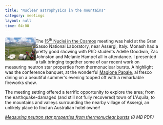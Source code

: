 ```yaml
---
title: "Nuclear astrophysics in the mountains"
category: meetings
layout: null
time: 04:00
---
```

<!-- converted from blosxom format post using convert.pl dkg 22.1.2022 -->
  <!---- Begin .post ---->
<img src="images/2018-06-30 12.44.24.jpg" width="100" align="left"></a>
The <a href="http://nic2018.lngs.infn.it">15<sup>th</sup> Nuclei in the
Cosmos</a> meeting was held at the Gran Sasso National Laboratory, near
Assergi, Italy. Monash had a pretty good showing with PhD students Adelle
Goodwin, Zac Johnston and Melanie Hampel all in attendance.
I presented a talk bringing together some of our recent work on measuring neutron star properties from thermonuclear bursts.
A highlight was the conference banquet, at the wonderful <a href="http://www.magionepapale.it">Magione Papale</a>, al fresco dining on a beautiful summer's evening topped off with a remarkable fireworks show.</p>
<p>
The meeting setting offered a terrific opportunity to explore the area; from the earthquake-damaged (and still not fully recovered) town of L'Aquila, to the mountains and  valleys surrounding the nearby village of Assergi, an unlikely place to find an Australian hotel owner!
</p>
<p><em><a href="/~dgallow/docs/Galloway NIC XV 2018 Jun.pdf">Measuring neutron star properties from thermonuclear bursts</a> (8 MB PDF)</em></p>
